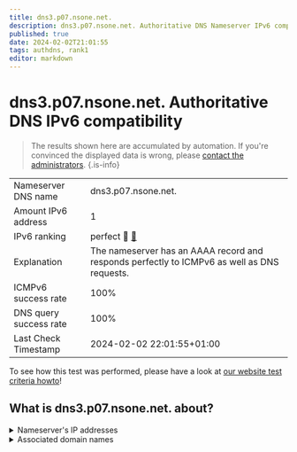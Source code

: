 ```yaml
---
title: dns3.p07.nsone.net.
description: dns3.p07.nsone.net. Authoritative DNS Nameserver IPv6 compatibility
published: true
date: 2024-02-02T21:01:55
tags: authdns, rank1
editor: markdown
---
```


# dns3.p07.nsone.net. Authoritative DNS IPv6 compatibility

> The results shown here are accumulated by automation. If you're convinced the displayed data is wrong, please [contact the administrators](/howto/chat). 
{.is-info}




|   |   |
| - | - |
| Nameserver DNS name | dns3.p07.nsone.net.
| Amount IPv6 address | 1
| IPv6 ranking | perfect :1st_place_medal: [🔗](/howto/ranking) |
| Explanation | The nameserver has an AAAA record and responds perfectly to ICMPv6 as well as DNS requests. |
| ICMPv6 success rate | 100%|
| DNS query success rate | 100% |
| Last Check Timestamp | 2024-02-02 22:01:55+01:00 |

To see how this test was performed, please have a look at [our website test criteria howto](/howto/testcriteria/authdns)!


## What is dns3.p07.nsone.net. about?




<details>
<summary>Nameserver's IP addresses</summary>

2620:4d:4000:6259:7:7:0:3

</details>



<details>
<summary>Associated domain names</summary>

spotify.com

</details>
